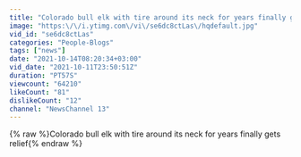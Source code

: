 ```yaml
---
title: "Colorado bull elk with tire around its neck for years finally gets relief"
image: "https:\/\/i.ytimg.com\/vi\/se6dc8ctLas\/hqdefault.jpg"
vid_id: "se6dc8ctLas"
categories: "People-Blogs"
tags: ["news"]
date: "2021-10-14T08:20:34+03:00"
vid_date: "2021-10-11T23:50:51Z"
duration: "PT57S"
viewcount: "64210"
likeCount: "81"
dislikeCount: "12"
channel: "NewsChannel 13"
---
```

{% raw %}Colorado bull elk with tire around its neck for years finally gets relief{% endraw %}
